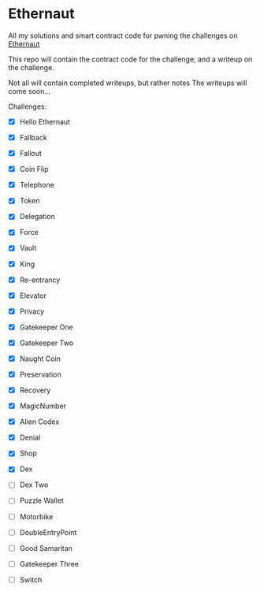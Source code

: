 # Ethernaut

All my solutions and smart contract code for pwning the challenges on [Ethernaut](https://ethernaut.openzeppelin.com/)

This repo will contain the contract code for the challenge, and a writeup on the challenge.

Not all will contain completed writeups, but rather notes
The writeups will come soon...

Challenges:
- [x] Hello Ethernaut
- [x] Fallback
- [x] Fallout
- [x] Coin Flip
- [x] Telephone
- [x] Token
- [x] Delegation
- [x] Force 
- [x] Vault
- [x] King
- [x] Re-entrancy
- [x] Elevator
- [x] Privacy
- [x] Gatekeeper One
- [x] Gatekeeper Two
- [x] Naught Coin
- [x] Preservation
- [x] Recovery
- [x] MagicNumber
- [x] Alien Codex
- [x] Denial
- [x] Shop
- [x] Dex
- [ ] Dex Two
- [ ] Puzzle Wallet
- [ ] Motorbike
- [ ] DoubleEntryPoint
- [ ] Good Samaritan
- [ ] Gatekeeper Three
- [ ] Switch

